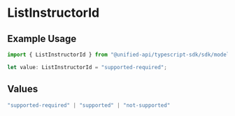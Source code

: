 # ListInstructorId

## Example Usage

```typescript
import { ListInstructorId } from "@unified-api/typescript-sdk/sdk/models/shared";

let value: ListInstructorId = "supported-required";
```

## Values

```typescript
"supported-required" | "supported" | "not-supported"
```